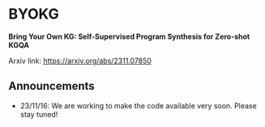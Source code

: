 # BYOKG 
**Bring Your Own KG: Self-Supervised Program Synthesis for Zero-shot KGQA**

Arxiv link: https://arxiv.org/abs/2311.07850

## Announcements
* 23/11/16: We are working to make the code available very soon. Please stay tuned!
